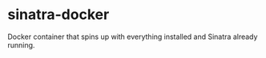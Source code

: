 # sinatra-docker
Docker container that spins up with everything installed and Sinatra already running.
